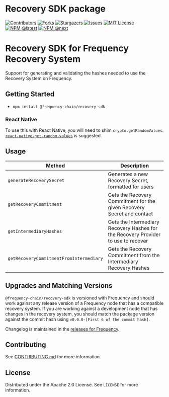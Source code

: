 # Recovery SDK package

<!-- PROJECT SHIELDS -->
<!--
*** I'm using markdown "reference style" links for readability.
*** Reference links are enclosed in brackets [ ] instead of parentheses ( ).
*** See the bottom of this document for the declaration of the reference variables
*** for contributors-url, forks-url, etc. This is an optional, concise syntax you may use.
*** https://www.markdownguide.org/basic-syntax/#reference-style-links
-->

[![Contributors][contributors-shield]][contributors-url]
[![Forks][forks-shield]][forks-url]
[![Stargazers][stars-shield]][stars-url]
[![Issues][issues-shield]][issues-url]
[![MIT License][license-shield]][license-url]
[![NPM @latest][npm-shield]][npm-url]
[![NPM @next][npm-next-shield]][npm-next-url]

# Recovery SDK for Frequency Recovery System

Support for generating and validating the hashes needed to use the Recovery System on Frequency.

<!-- GETTING STARTED -->

## Getting Started

- `npm install @frequency-chain/recovery-sdk`

### React Native

To use this with React Native, you will need to shim `crypto.getRandomValues`.
[`react-native-get-random-values`](https://github.com/LinusU/react-native-get-random-values) is suggested.

## Usage

| Method | Description |
| --- | --- |
| `generateRecoverySecret` | Generates a new Recovery Secret, formatted for users |
| `getRecoveryCommitment` | Gets the Recovery Commitment for the given Recovery Secret and contact |
| `getIntermediaryHashes` | Gets the Intermediary Recovery Hashes for the Recovery Provider to use to recover |
| `getRecoveryCommitmentFromIntermediary` | Gets the Recovery Commitment from the Intermediary Recovery Hashes |

## Upgrades and Matching Versions

`@frequency-chain/recovery-sdk` is versioned with Frequency and should work against any release version of a Frequency node that has a compatible recovery system.
If you are working against a development node that has changes in the recovery system, you should match the package version against the commit hash using `v0.0.0-[First 6 of the commit hash]`.

Changelog is maintained in the [releases for Frequency](https://github.com/frequency-chain/frequency/releases).


<!-- CONTRIBUTING -->

## Contributing

See [CONTRIBUTING.md](CONTRIBUTING.md) for more information.

<!-- LICENSE -->

## License

Distributed under the Apache 2.0 License. See `LICENSE` for more information.

<!-- MARKDOWN LINKS & IMAGES -->
<!-- https://www.markdownguide.org/basic-syntax/#reference-style-links -->

[contributors-shield]: https://img.shields.io/github/contributors/frequency-chain/frequency.svg?style=for-the-badge
[contributors-url]: https://github.com/frequency-chain/frequency/graphs/contributors
[forks-shield]: https://img.shields.io/github/forks/frequency-chain/frequency.svg?style=for-the-badge
[forks-url]: https://github.com/frequency-chain/frequency/network/members
[stars-shield]: https://img.shields.io/github/stars/frequency-chain/frequency.svg?style=for-the-badge
[stars-url]: https://github.com/frequency-chain/frequency/stargazers
[issues-shield]: https://img.shields.io/github/issues/frequency-chain/frequency.svg?style=for-the-badge
[issues-url]: https://github.com/frequency-chain/frequency/issues
[license-shield]: https://img.shields.io/github/license/frequency-chain/frequency.svg?style=for-the-badge
[license-url]: https://github.com/frequency-chain/frequency/blob/master/LICENSE
[npm-shield]: https://img.shields.io/npm/v/@frequency-chain/recovery-sdk?label=npm%20%40latest&style=for-the-badge
[npm-url]: https://www.npmjs.com/package/@frequency-chain/recovery-sdk
[npm-next-shield]: https://img.shields.io/npm/v/@frequency-chain/recovery-sdk/next?label=npm%20%40next&style=for-the-badge
[npm-next-url]: https://www.npmjs.com/package/@frequency-chain/recovery-sdk
